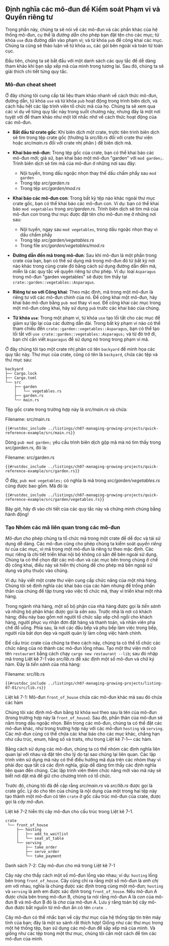 ## Định nghĩa các mô-đun để Kiểm soát Phạm vi và Quyền riêng tư

Trong phần này, chúng ta sẽ nói về các mô-đun và các phần khác của hệ thống
mô-đun, cụ thể là *đường dẫn* cho phép bạn đặt tên cho các mục; từ khóa `use`
đưa đường dẫn vào phạm vi; và từ khóa `pub` để công khai các mục. Chúng ta cũng
sẽ thảo luận về từ khóa `as`, các gói bên ngoài và toán tử toàn cục.

Đầu tiên, chúng ta sẽ bắt đầu với một danh sách các quy tắc để dễ dàng tham khảo
khi bạn sắp xếp mã của mình trong tương lai. Sau đó, chúng ta sẽ giải thích chi
tiết từng quy tắc.

### Mô-đun cheat sheet

Ở đây chúng tôi cung cấp tài liệu tham khảo nhanh về cách thức mô-đun, đường
dẫn, từ khóa `use` và từ khóa `pub` hoạt động trong trình biên dịch, và cách hầu
hết các lập trình viên tổ chức mã của họ. Chúng ta sẽ xem qua các ví dụ về từng
quy tắc này trong suốt chương này, nhưng đây là một nơi tuyệt vời để tham khảo
như một lời nhắc nhở về cách thức hoạt động của các mô-đun.

- **Bắt đầu từ crate gốc**: Khi biên dịch một crate, trước tiên trình biên dịch
    sẽ tìm trong tệp crate gốc (thường là *src/lib.rs* đối với crate thư viện
    hoặc *src/main.rs* đối với crate nhị phân ) để biên dịch mã.

- **Khai báo mô-đun**: Trong tệp gốc của crate, bạn có thể khai báo các mô-đun
    mới; giả sử, bạn khai báo một mô-đun "garden" với `mod garden;`. Trình biên
    dịch sẽ tìm mã của mô-đun ở những nơi sau đây:
    - Nội tuyến, trong dấu ngoặc nhọn thay thế dấu chấm phẩy sau `mod garden`
    - Trong tệp *src/garden.rs*
    - Trong tệp *src/garden/mod.rs*

- **Khai báo các mô-đun con**: Trong bất kỳ tệp nào khác ngoài thư mục crate
    gốc, bạn có thể khai báo các mô-đun con. Ví dụ: bạn có thể khai báo `mod
    vegetables` trong *src/garden.rs*. Trình biên dịch sẽ tìm mã của mô-đun con
    trong thư mục được đặt tên cho mô-đun mẹ ở những nơi sau:
    - Nội tuyến, ngay sau `mod vegetables`, trong dấu ngoặc nhọn thay vì dấu chấm phẩy
    - Trong tệp *src/garden/vegetables.rs*
    - Trong file *src/garden/vegetables/mod.rs*

- **Đường dẫn đến mã trong mô-đun**: Sau khi mô-đun là một phần trong crate của
    bạn, bạn có thể sử dụng mã trong mô-đun đó từ bất kỳ nơi nào khác trong cùng
    crate đó bằng cách sử dụng đường dẫn đến mã, miễn là các quy tắc về quyền
    riêng tư cho phép. Ví dụ: loại `Asparagus` trong mô-đun "garden vegetables" sẽ được tìm thấy tại `crate::garden::vegetables::Asparagus`.

- **Riêng tư so với Công khai**: Theo mặc định, mã trong một mô-đun là riêng tư
    với các mô-đun chính của nó. Để công khai một mô-đun, hãy khai báo mô-đun
    bằng `pub mod` thay vì `mod`. Để công khai các mục trong một mô-đun công
    khai, hãy sử dụng `pub` trước các khai báo của chúng.
    
- **Từ khóa `use`**: Trong một phạm vi, từ khóa `use` tạo lối tắt cho các mục để
    giảm sự lặp lại của các đường dẫn dài. Trong bất kỳ phạm vi nào có thể tham
    chiếu đến `crate::garden::vegetables::Asparagus`, bạn có thể tạo lối tắt với
    `use crate::garden::vegetables::Asparagus;` và từ đó trở đi, bạn chỉ cần
    viết `Asparagus` để sử dụng nó trong trong phạm vi mã.

Ở đây chúng tôi tạo một crate nhị phân có tên `backyard` để minh họa các quy tắc
này. Thư mục của crate, cũng có tên là `backyard`, chứa các tệp và thư mục sau:

```text
backyard
├── Cargo.lock
├── Cargo.toml
└── src
    ├── garden
    │   └── vegetables.rs
    ├── garden.rs
    └── main.rs
```

Tệp gốc crate trong trường hợp này là *src/main.rs* và chứa:

<span class="filename">Filename: src/main.rs</span>

```rust,noplayground,ignore
{{#rustdoc_include ../listings/ch07-managing-growing-projects/quick-reference-example/src/main.rs}}
```

Dòng `pub mod garden;` yêu cầu trình biên dịch gộp mã mà nó tìm thấy trong
*src/garden.rs*, đó là:

<span class="filename">Filename: src/garden.rs</span>

```rust,noplayground,ignore
{{#rustdoc_include ../listings/ch07-managing-growing-projects/quick-reference-example/src/garden.rs}}
```

Ở đây, `pub mod vegetables;` có nghĩa là mã trong *src/garden/vegetables.rs*
cũng được bao gồm. Mã đó là:

```rust,noplayground,ignore
{{#rustdoc_include ../listings/ch07-managing-growing-projects/quick-reference-example/src/garden/vegetables.rs}}
```

Bây giờ, hãy đi vào chi tiết của các quy tắc này và chứng minh chúng bằng hành
động!

### Tạo Nhóm các mã liên quan trong các mô-đun

*Mô-đun* cho phép chúng ta tổ chức mã trong một crate để dễ đọc và tái sử dụng
dễ dàng. Các mô-đun cũng cho phép chúng ta kiểm soát *quyền riêng tư* của các
mục, vì mã trong một mô-đun là riêng tư theo mặc định. Các mục riêng là chi tiết
triển khai nội bộ không có sẵn để bên ngoài sử dụng. Chúng ta có thể chọn đặt
các mô-đun và các mục bên trong chúng ở chế độ công khai, điều này sẽ hiển thị
chúng để cho phép mã bên ngoài sử dụng và phụ thuộc vào chúng.

Ví dụ: hãy viết một crate thư viện cung cấp chức năng của một nhà hàng. Chúng
tôi sẽ định nghĩa các khai báo của các hàm nhưng để trống phần thân của chúng để
tập trung vào việc tổ chức mã, thay vì triển khai một nhà hàng.

Trong ngành nhà hàng, một số bộ phận của nhà hàng được gọi là *tiền sảnh* và
những bộ phận khác được gọi là *sân sau*. Trước nhà là nơi có khách hàng; điều
này bao gồm nơi người tổ chức sắp xếp chỗ ngồi cho khách hàng, người phục vụ
nhận đơn đặt hàng và thanh toán, và nhân viên pha chế đồ uống. Phía sau, là nơi
các đầu bếp và phụ bếp làm việc trong bếp, người rửa bát dọn dẹp và người quản
lý làm công việc hành chính.

Để cấu trúc crate của chúng ta theo cách này, chúng ta có thể tổ chức các chức
năng của nó thành các mô-đun lồng nhau. Tạo một thư viện mới có tên `restaurant`
bằng cách chạy `cargo new restaurant --lib`; sau đó nhập mã trong Liệt kê 7-1
vào *src/lib.rs* để xác định một số mô-đun và chữ ký hàm. Đây là *tiền sảnh* của
nhà hàng:

<span class="filename">Filename: src/lib.rs</span>

```rust,noplayground
{{#rustdoc_include ../listings/ch07-managing-growing-projects/listing-07-01/src/lib.rs}}
```

<span class="caption">Liệt kê 7-1: Mô-đun `front_of_house` chứa các mô-đun khác mà sau đó chứa các hàm</span>

Chúng tôi xác định mô-đun bằng từ khóa `mod` theo sau là tên của mô-đun (trong
trường hợp này là `front_of_house`). Sau đó, phần thân của mô-đun sẽ nằm trong
dấu ngoặc nhọn. Bên trong các mô-đun, chúng ta có thể đặt các mô-đun khác, như
trong trường hợp này với các mô-đun `hosting` và `serving`. Các mô-đun cũng có
thể chứa các khai báo cho các mục khác, chẳng hạn như cấu trúc, enum, hằng số
và traits, như trong Liệt kê 7-1— các hàm.

Bằng cách sử dụng các mô-đun, chúng ta có thể nhóm các định nghĩa liên quan lại
với nhau và đặt tên cho lý do tại sao chúng lại liên quan. Các lập trình viên sử
dụng mã này có thể điều hướng mã dựa trên các nhóm thay vì phải đọc qua tất cả
các định nghĩa, giúp dễ dàng tìm thấy các định nghĩa liên quan đến chúng. Các
lập trình viên thêm chức năng mới vào mã này sẽ biết nơi đặt mã để giữ cho
chương trình có tổ chức.

Trước đó, chúng tôi đã đề cập rằng *src/main.rs* và *src/lib.rs* được gọi là
crate gốc. Lý do cho tên của chúng là nội dung của một trong hai tệp này tạo
thành một mô-đun có tên `crate` ở gốc cấu trúc mô-đun của crate, được gọi là
*cây mô-đun*.

Liệt kê 7-2 hiển thị cây mô-đun cho cấu trúc trong Liệt kê 7-1.

```text
crate
 └── front_of_house
     ├── hosting
     │   ├── add_to_waitlist
     │   └── seat_at_table
     └── serving
         ├── take_order
         ├── serve_order
         └── take_payment
```

<span class="caption">Danh sách 7-2: Cây mô-đun cho mã trong Liệt kê 7-1</span>

Cây này cho thấy cách một số mô-đun lồng vào nhau; ví dụ: `hosting` lồng bên
trong `front_of_house`. Cây cũng chỉ ra rằng một số mô-đun là *anh chị em* với
nhau, nghĩa là chúng được xác định trong cùng một mô-đun; `hosting` và `serving`
là anh em được xác định trong `front_of_house`. Nếu mô-đun A được chứa bên trong
mô-đun B, chúng ta nói rằng mô-đun A là *con* của mô-đun B và mô-đun B đó là
*cha* của mô-đun A. Lưu ý rằng toàn bộ cây mô-đun được bắt nguồn từ mô-đun ẩn có
tên `crate `.

Cây mô-đun có thể nhắc bạn về cây thư mục của hệ thống tập tin trên máy tính của
bạn; đây là một so sánh rất thích hợp! Giống như các thư mục trong một hệ thống
tệp, bạn sử dụng các mô-đun để sắp xếp mã của mình. Và giống như các tệp trong
một thư mục, chúng tôi cần một cách để tìm các mô-đun của mình.